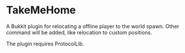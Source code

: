 # TakeMeHome
A Bukkit plugin for relocating a offline player to the world spawn.
Other command will be added, like relocation to custom positions.

The plugin requires ProtocolLib.
